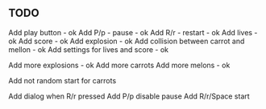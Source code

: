  ## TODO
Add play button - ok
Add P/p - pause - ok
Add R/r - restart - ok
Add lives - ok
Add score - ok
Add explosion - ok
Add collision between carrot and mellon - ok
Add settings for lives and score - ok

Add more explosions - ok
Add more carrots
Add more melons - ok

Add not random start for carrots

Add dialog when R/r pressed
Add P/p disable pause
Add R/r/Space start